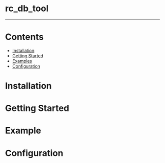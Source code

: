 # rc_db_tool

---

# Contents
- [Installation](#Installation)
- [Getting Started](#Getting-Started)
- [Examples](#Examples)
- [Configuration](#Configuration)

# Installation

# Getting Started

# Example

# Configuration
